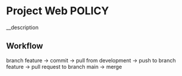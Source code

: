 # Project Web POLICY

__description

## Workflow
branch feature -> commit -> pull from development -> push to branch feature -> pull request to branch main -> merge